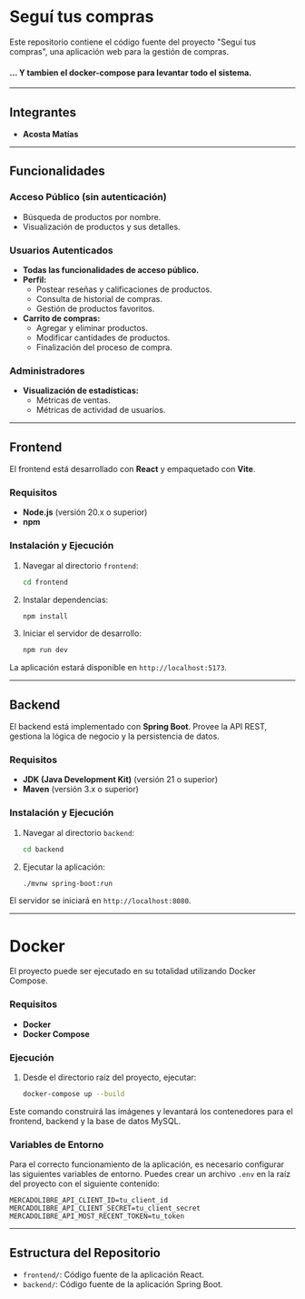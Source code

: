 # Seguí tus compras

Este repositorio contiene el código fuente del proyecto "Seguí tus compras", una aplicación web para la gestión de compras.

#### ... Y tambien el docker-compose para levantar todo el sistema.

---

## Integrantes
- **Acosta Matías**

---

## Funcionalidades

### Acceso Público (sin autenticación)
- Búsqueda de productos por nombre.
- Visualización de productos y sus detalles.

### Usuarios Autenticados
- **Todas las funcionalidades de acceso público.**
- **Perfil:**
    - Postear reseñas y calificaciones de productos.
    - Consulta de historial de compras.
    - Gestión de productos favoritos.
- **Carrito de compras:**
    - Agregar y eliminar productos.
    - Modificar cantidades de productos.
    - Finalización del proceso de compra.

### Administradores
- **Visualización de estadísticas:**
    - Métricas de ventas.
    - Métricas de actividad de usuarios.

---

## Frontend

El frontend está desarrollado con **React** y empaquetado con **Vite**.

### Requisitos

- **Node.js** (versión 20.x o superior)
- **npm**

### Instalación y Ejecución

1.  Navegar al directorio `frontend`:
    ```bash
    cd frontend
    ```
2.  Instalar dependencias:
    ```bash
    npm install
    ```
3.  Iniciar el servidor de desarrollo:
    ```bash
    npm run dev
    ```
La aplicación estará disponible en `http://localhost:5173`.

---

## Backend

El backend está implementado con **Spring Boot**. Provee la API REST, gestiona la lógica de negocio y la persistencia de datos.

### Requisitos

- **JDK (Java Development Kit)** (versión 21 o superior)
- **Maven** (versión 3.x o superior)

### Instalación y Ejecución

1.  Navegar al directorio `backend`:
    ```bash
    cd backend
    ```
2.  Ejecutar la aplicación:
    ```bash
    ./mvnw spring-boot:run
    ```
El servidor se iniciará en `http://localhost:8080`.

---

# Docker

El proyecto puede ser ejecutado en su totalidad utilizando Docker Compose.

### Requisitos

- **Docker**
- **Docker Compose**

### Ejecución

1.  Desde el directorio raíz del proyecto, ejecutar:
    ```bash
    docker-compose up --build
    ```
Este comando construirá las imágenes y levantará los contenedores para el frontend, backend y la base de datos MySQL.

### Variables de Entorno

Para el correcto funcionamiento de la aplicación, es necesario configurar las siguientes variables de entorno. Puedes crear un archivo `.env` en la raíz del proyecto con el siguiente contenido:

```
MERCADOLIBRE_API_CLIENT_ID=tu_client_id
MERCADOLIBRE_API_CLIENT_SECRET=tu_client_secret
MERCADOLIBRE_API_MOST_RECENT_TOKEN=tu_token
```

---

## Estructura del Repositorio

- `frontend/`: Código fuente de la aplicación React.
- `backend/`: Código fuente de la aplicación Spring Boot.